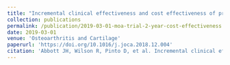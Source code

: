 ```yaml
---
title: "Incremental clinical effectiveness and cost effectiveness of providing supervised physiotherapy in addition to usual medical care in patients with osteoarthritis of the hip or knee: 2-year results of the MOA randomised controlled trial"
collection: publications
permalink: /publication/2019-03-01-moa-trial-2-year-cost-effectiveness
date: 2019-03-01
venue: 'Osteoarthritis and Cartilage'
paperurl: 'https://doi.org/10.1016/j.joca.2018.12.004'
citation: 'Abbott JH, Wilson R, Pinto D, et al. Incremental clinical effectiveness and cost effectiveness of providing supervised physiotherapy in addition to usual medical care in patients with osteoarthritis of the hip or knee: 2-year results of the MOA randomised controlled trial. Osteoarthritis and Cartilage 2019;27(3):424-434.'
---
```

